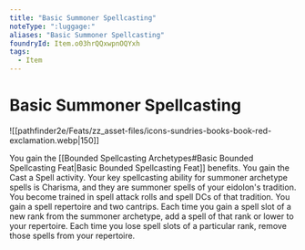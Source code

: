 ```yaml
---
title: "Basic Summoner Spellcasting"
noteType: ":luggage:"
aliases: "Basic Summoner Spellcasting"
foundryId: Item.o03hrQQxwpnOQYxh
tags:
  - Item
---
```


# Basic Summoner Spellcasting
![[pathfinder2e/Feats/zz_asset-files/icons-sundries-books-book-red-exclamation.webp|150]]

You gain the [[Bounded Spellcasting Archetypes#Basic Bounded Spellcasting Feat|Basic Bounded Spellcasting Feat]] benefits. You gain the Cast a Spell activity. Your key spellcasting ability for summoner archetype spells is Charisma, and they are summoner spells of your eidolon's tradition. You become trained in spell attack rolls and spell DCs of that tradition. You gain a spell repertoire and two cantrips. Each time you gain a spell slot of a new rank from the summoner archetype, add a spell of that rank or lower to your repertoire. Each time you lose spell slots of a particular rank, remove those spells from your repertoire.
